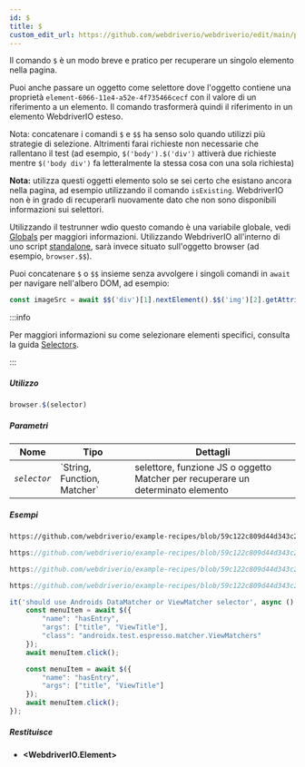 ```yaml
---
id: $
title: $
custom_edit_url: https://github.com/webdriverio/webdriverio/edit/main/packages/webdriverio/src/commands/browser/$.ts
---
```


Il comando `$` è un modo breve e pratico per recuperare un singolo elemento nella pagina.

Puoi anche passare un oggetto come selettore dove l'oggetto contiene una proprietà `element-6066-11e4-a52e-4f735466cecf`
con il valore di un riferimento a un elemento. Il comando trasformerà quindi il riferimento in un elemento WebdriverIO esteso.

Nota: concatenare i comandi `$` e `$$` ha senso solo quando utilizzi più strategie di selezione. Altrimenti
farai richieste non necessarie che rallentano il test (ad esempio, `$('body').$('div')` attiverà due richieste mentre
`$('body div')` fa letteralmente la stessa cosa con una sola richiesta)

__Nota:__ utilizza questi oggetti elemento solo se sei certo che esistano ancora nella
pagina, ad esempio utilizzando il comando `isExisting`. WebdriverIO non è in grado di recuperarli nuovamente
dato che non sono disponibili informazioni sui selettori.

Utilizzando il testrunner wdio questo comando è una variabile globale, vedi [Globals](https://webdriver.io/docs/api/globals)
per maggiori informazioni. Utilizzando WebdriverIO all'interno di uno script [standalone](https://webdriver.io/docs/setuptypes#standalone-mode),
sarà invece situato sull'oggetto browser (ad esempio, `browser.$$`).

Puoi concatenare `$` o `$$` insieme senza avvolgere i singoli comandi in `await` per
navigare nell'albero DOM, ad esempio:

```js
const imageSrc = await $$('div')[1].nextElement().$$('img')[2].getAttribute('src')
```

:::info

Per maggiori informazioni su come selezionare elementi specifici, consulta la guida [Selectors](/docs/selectors).

:::

##### Utilizzo

```js
browser.$(selector)
```

##### Parametri

<table>
  <thead>
    <tr>
      <th>Nome</th><th>Tipo</th><th>Dettagli</th>
    </tr>
  </thead>
  <tbody>
    <tr>
      <td><code><var>selector</var></code></td>
      <td>`String, Function, Matcher`</td>
      <td>selettore, funzione JS o oggetto Matcher per recuperare un determinato elemento</td>
    </tr>
  </tbody>
</table>

##### Esempi

```html reference title="example.html" useHTTPS
https://github.com/webdriverio/example-recipes/blob/59c122c809d44d343c231bde2af7e8456c8f086c/queryElements/example.html
```

```js reference title="singleElements.js" useHTTPS
https://github.com/webdriverio/example-recipes/blob/59c122c809d44d343c231bde2af7e8456c8f086c/queryElements/singleElements.js#L9-L10
```

```js reference title="singleElements.js" useHTTPS
https://github.com/webdriverio/example-recipes/blob/59c122c809d44d343c231bde2af7e8456c8f086c/queryElements/singleElements.js#L16-L25
```

```js reference title="singleElements.js" useHTTPS
https://github.com/webdriverio/example-recipes/blob/59c122c809d44d343c231bde2af7e8456c8f086c/queryElements/singleElements.js#L42-L46
```

```js title="$.js"
it('should use Androids DataMatcher or ViewMatcher selector', async () => {
    const menuItem = await $({
        "name": "hasEntry",
        "args": ["title", "ViewTitle"],
        "class": "androidx.test.espresso.matcher.ViewMatchers"
    });
    await menuItem.click();

    const menuItem = await $({
        "name": "hasEntry",
        "args": ["title", "ViewTitle"]
    });
    await menuItem.click();
});
```

##### Restituisce

- **&lt;WebdriverIO.Element&gt;**